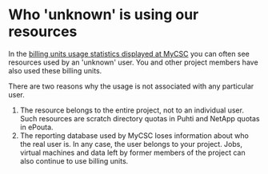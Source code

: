 # Who 'unknown' is using our resources

In the
[billing units usage statistics displayed at MyCSC](how-to-view-billing-units-usage.md)
you can often see resources used by an 'unknown' user. You and other project
members have also used these billing units.

There are two reasons why the usage is not associated with any particular user.

1. The resource belongs to the entire project, not to an individual user. Such
   resources are scratch directory quotas in Puhti and NetApp quotas in ePouta.
1. The reporting database used by MyCSC loses information about who the real
   user is. In any case, the user belongs to your project. Jobs, virtual
   machines and data left by former members of the project can also continue to
   use billing units.
